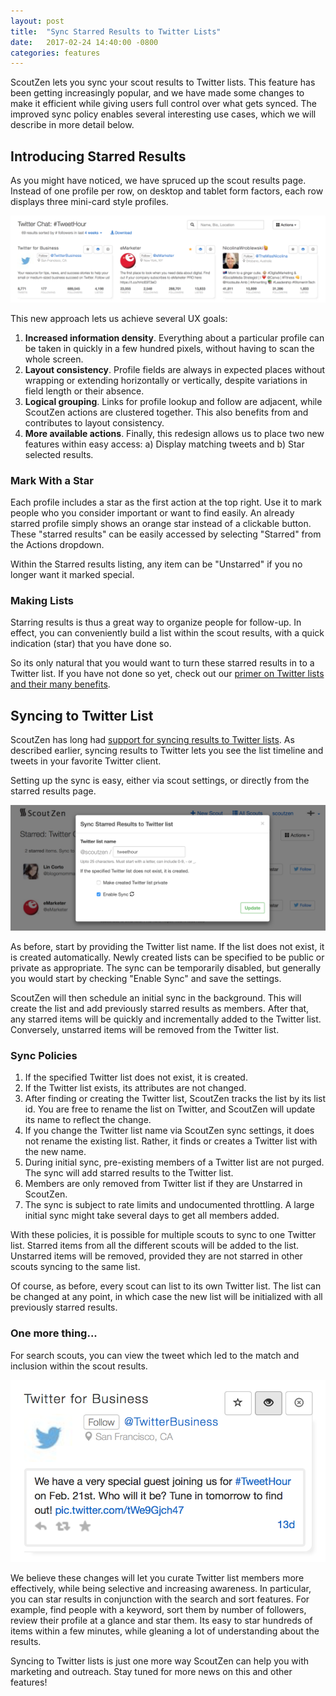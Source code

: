 ```yaml
---
layout: post
title:  "Sync Starred Results to Twitter Lists"
date:   2017-02-24 14:40:00 -0800
categories: features
---
```


ScoutZen lets you sync your scout results to Twitter lists. This feature
has been getting increasingly popular, and we have made some changes to
make it efficient while giving users full control over what gets synced.
The improved sync policy enables several interesting use cases, which
we will describe in more detail below.

## Introducing Starred Results

As you might have noticed, we have spruced up the scout results page.
Instead of one profile per row, on desktop and tablet form factors, each
row displays three mini-card style profiles.

![Profile Cards](/assets/three-cards-row.png)

This new approach lets us achieve several UX goals: 

1. __Increased information density__. Everything about a particular profile
   can be taken in quickly in a few hundred pixels, without having to
   scan the whole screen. 
1. __Layout consistency__. Profile fields are always in expected places
   without wrapping or extending horizontally or vertically, despite
   variations in field length or their absence. 
1. __Logical grouping__. Links for profile lookup and follow are
   adjacent, while ScoutZen actions are clustered together. This also
   benefits from and contributes to layout consistency.
1. __More available actions__. Finally, this redesign allows us to
   place two new features within easy access: a) Display matching tweets
   and b) Star selected results.

### Mark With a Star 

Each profile includes a star as the first action at the top right. Use
it to mark people who you consider important or want to find easily. An
already starred profile simply shows an orange star instead of a
clickable button. These "starred results" can be easily accessed by
selecting "Starred" from the Actions dropdown.

Within the Starred results listing, any item can be "Unstarred" if you
no longer want it marked special. 

### Making Lists

Starring results is thus a great way to organize people for follow-up.
In effect, you can conveniently build a list within the scout results,
with a quick indication (star) that you have done so. 

So its only natural that you would want to turn these starred results in
to a Twitter list. If you have not done so yet, check out our [primer on
Twitter lists and their many benefits][sztwlist].

## Syncing to Twitter List

ScoutZen has long had [support for syncing results to Twitter
lists][prevsync]. As described earlier, syncing results to Twitter lets
you see the list timeline and tweets in your favorite Twitter client.

Setting up the sync is easy, either via scout settings, or directly from
the starred results page. 

![Sync Settings](/assets/sync-settings.png)

As before, start by providing the Twitter list name. If the list does
not exist, it is created automatically. Newly created lists can be
specified to be public or private as appropriate. The sync can be
temporarily disabled, but generally you would start by checking
"Enable Sync" and save the settings.

ScoutZen will then schedule an initial sync in the background. This will
create the list and add previously starred results as members. After
that, any starred items will be quickly and incrementally added to the
Twitter list. Conversely, unstarred items will be removed from the
Twitter list. 

### Sync Policies

1. If the specified Twitter list does not exist, it is created.
1. If the Twitter list exists, its attributes are not changed. 
1. After finding or creating the Twitter list, ScoutZen tracks the list
   by its list id. You are free to rename the list on Twitter, and
   ScoutZen will update its name to reflect the change. 
1. If you change the Twitter list name via ScoutZen sync settings, it
   does not rename the existing list. Rather, it finds or creates a
   Twitter list with the new name.
1. During initial sync, pre-existing members of a Twitter list are not
   purged. The sync will add starred results to the Twitter list.
1. Members are only removed from Twitter list if they are Unstarred in
   ScoutZen.
1. The sync is subject to rate limits and undocumented throttling. A
   large initial sync might take several days to get all members added. 

With these policies, it is possible for multiple scouts to sync to one
Twitter list. Starred items from all the different scouts will be added
to the list. Unstarred items will be removed, provided they are not
starred in other scouts syncing to the same list. 

Of course, as before, every scout can list to its own Twitter list. The
list can be changed at any point, in which case the new list will be
initialized with all previously starred results.

### One more thing...

For search scouts, you can view the tweet which led to the match and
inclusion within the scout results. 

![See Matching Tweet](/assets/see-tweet.png)

We believe these changes will let you curate Twitter list members more
effectively, while being selective and increasing awareness. In
particular, you can star results in conjunction with the search and sort
features. For example, find people with a keyword, sort them by number of
followers, review their profile at a glance and star them. Its easy to
star hundreds of items within a few minutes, while gleaning a lot of
understanding about the results.

Syncing to Twitter lists is just one more way ScoutZen can help you with
marketing and outreach. Stay tuned for more news on this and other
features!

[sztwlist]: /twitter/export/list/2017/02/01/twitter-list-export.html
[prevsync]: /scoutzen-news/twitter-lists/2016/08/01/twitter-list-sync.html
[searchsort]: /twitter/bio/search/2016/10/17/search-sort-tools.html

